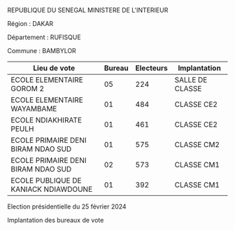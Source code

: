 REPUBLIQUE DU SENEGAL MINISTERE DE L'INTERIEUR

Région : DAKAR

Département : RUFISQUE

Commune : BAMBYLOR

| Lieu de vote | Bureau | Electeurs | Implantation |
| - | - | - | - |
| ECOLE ELEMENTAIRE GOROM 2 | 05 | 224 | SALLE DE CLASSE |
| ECOLE ELEMENTAIRE WAYAMBAME | 01 | 484 | CLASSE CE2 |
| ECOLE NDIAKHIRATE PEULH | 01 | 461 | CLASSE CE2 |
| ECOLE PRIMAIRE DENI BIRAM NDAO SUD | 01 | 575 | CLASSE CM2 |
| ECOLE PRIMAIRE DENI BIRAM NDAO SUD | 02 | 573 | CLASSE CM1 |
| ECOLE PUBLIQUE DE KANIACK NDIAWDOUNE | 01 | 392 | CLASSE CM1 |

<!-- PageNumber="2/21" -->

Election présidentielle du 25 février 2024

Implantation des bureaux de vote
